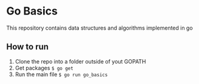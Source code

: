 # Go Basics

This repository contains data structures and algorithms implemented in go

## How to run

1. Clone the repo into a folder outside of yout GOPATH
2. Get packages `$ go get`
3. Run the main file `$ go run go_basics`
